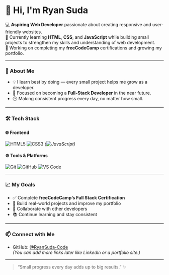 # 👋 Hi, I'm **Ryan Suda**

💻 **Aspiring Web Developer** passionate about creating responsive and user-friendly websites.  
🌱 Currently learning **HTML**, **CSS**, and **JavaScript** while building small projects to strengthen my skills and understanding of web development.  
🎯 Working on completing my **freeCodeCamp** certifications and growing my portfolio.

---

### 🚀 About Me
- 💡 I learn best by doing — every small project helps me grow as a developer.  
- 🧠 Focused on becoming a **Full-Stack Developer** in the near future.  
- 🕒 Making consistent progress every day, no matter how small.  

---

### 🛠️ Tech Stack

#### 🌐 Frontend
![HTML5](https://img.shields.io/badge/HTML5-E34F26?style=for-the-badge&logo=html5&logoColor=white)
![CSS3](https://img.shields.io/badge/CSS3-1572B6?style=for-the-badge&logo=css3&logoColor=white)
*(![JavaScript](https://img.shields.io/badge/JavaScript-F7DF1E?style=for-the-badge&logo=javascript&logoColor=black))* 

#### ⚙️ Tools & Platforms
![Git](https://img.shields.io/badge/Git-F05032?style=for-the-badge&logo=git&logoColor=white)
![GitHub](https://img.shields.io/badge/GitHub-181717?style=for-the-badge&logo=github&logoColor=white)
![VS Code](https://img.shields.io/badge/VS_Code-0078D4?style=for-the-badge&logo=visualstudiocode&logoColor=white)

---

### 📈 My Goals
- ✅ Complete **freeCodeCamp’s Full Stack Certification**  
- 🚀 Build real-world projects and improve my portfolio  
- 🤝 Collaborate with other developers 
- 📚 Continue learning and stay consistent  

---

### 📫 Connect with Me
- GitHub: [@RyanSuda-Code](https://github.com/RyanSuda-Code)  
*(You can add more links later like LinkedIn or a portfolio site.)*

---

> “Small progress every day adds up to big results.” ✨

